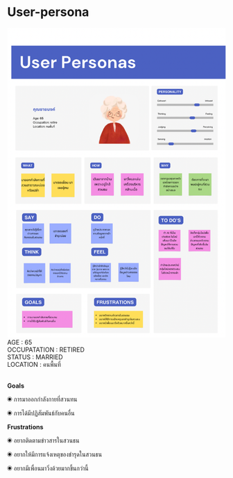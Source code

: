# **User-persona**
![userpersona](/IMG/UserpersonaGrandma.png)<br />
AGE           : 65 <br />
OCCUPATATION  : RETIRED <br />
STATUS        : MARRIED <br />
LOCATION      : คนพื้นที่<br />
<br />

**Goals**

◉ การมาออกกำลังกายที่สวนทน

◉ การได้มีปฏิสัมพันธ์กับคนอื่น

**Frustrations**

◉ อยากติดตามข่าวสารในสวนธน

◉ อยากให้มีการแจ้งเหตุของชำรุดในสวนธน

◉ อยากมีเพื่อนมาวิ่งด้วยมากขึ้นกว่านี้

